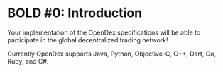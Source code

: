 # BOLD #0: Introduction

Your implementation of the OpenDex specifications will be able to participate in the global decentralized trading network! 

Currently OpenDex supports Java, Python, Objective-C, C++, Dart, Go, Ruby, and C#.

